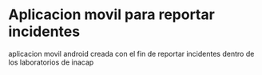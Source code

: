 # Aplicacion movil para reportar incidentes
 aplicacion movil android creada con el fin de reportar incidentes dentro de los laboratorios de inacap
